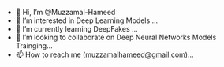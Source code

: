 - 👋 Hi, I’m @Muzzamal-Hameed
- 👀 I’m interested in Deep Learning Models ...
- 🌱 I’m currently learning DeepFakes ...
- 💞️ I’m looking to collaborate on Deep Neural Networks Models Trainging...
- 📫 How to reach me (muzzamalhameed@gmail.com)...

<!---
Muzzamal-Hameed/Muzzamal-Hameed is a ✨ special ✨ repository because its `README.md` (this file) appears on your GitHub profile.
You can click the Preview link to take a look at your changes.
--->
